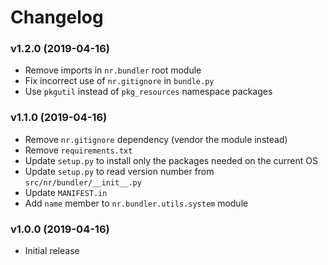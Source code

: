 # Changelog

### v1.2.0 (2019-04-16)

* Remove imports in `nr.bundler` root module
* Fix incorrect use of `nr.gitignore` in `bundle.py`
* Use `pkgutil` instead of `pkg_resources` namespace packages

### v1.1.0 (2019-04-16)

* Remove `nr.gitignore` dependency (vendor the module instead)
* Remove `requirements.txt`
* Update `setup.py` to install only the packages needed on the current OS
* Update `setup.py` to read version number from `src/nr/bundler/__init__.py`
* Update `MANIFEST.in`
* Add `name` member to `nr.bundler.utils.system` module

### v1.0.0 (2019-04-16)

* Initial release

